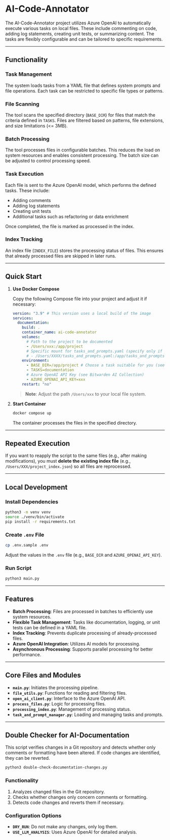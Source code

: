 # AI-Code-Annotator

The AI-Code-Annotator project utilizes Azure OpenAI to automatically execute various tasks on local files. These include commenting on code, adding log statements, creating unit tests, or summarizing content. The tasks are flexibly configurable and can be tailored to specific requirements.

---

## Functionality

### Task Management

The system loads tasks from a YAML file that defines system prompts and file operations. Each task can be restricted to specific file types or patterns.

### File Scanning

The tool scans the specified directory (`BASE_DIR`) for files that match the criteria defined in `TASKS`. Files are filtered based on patterns, file extensions, and size limitations (<= 3MB).

### Batch Processing

The tool processes files in configurable batches. This reduces the load on system resources and enables consistent processing. The batch size can be adjusted to control processing speed.

### Task Execution

Each file is sent to the Azure OpenAI model, which performs the defined tasks. These include:
- Adding comments
- Adding log statements
- Creating unit tests
- Additional tasks such as refactoring or data enrichment

Once completed, the file is marked as processed in the index.

### Index Tracking

An index file (`INDEX_FILE`) stores the processing status of files. This ensures that already processed files are skipped in later runs.

---

## Quick Start

1. **Use Docker Compose**

   Copy the following Compose file into your project and adjust it if necessary:

   ```yaml
   version: "3.9" # This version uses a local build of the image
   services:
     documentation:
       build: .
       container_name: ai-code-annotator
       volumes:
         # Path to the project to be documented
         - /Users/xxx:/app/project
         # Specific mount for tasks_and_prompts.yaml (specify only if you want to use specific tasks, file filters, or custom tasks)
         # - /Users/XXXX/tasks_and_prompts.yaml:/app/tasks_and_prompts.yaml
       environment:
         - BASE_DIR=/app/project # Choose a task suitable for you (see tasks_and_prompts.yaml)
         - TASKS=documentation
         # Azure OpenAI API Key (see Bitwarden AI Collection)
         - AZURE_OPENAI_API_KEY=xxx
       restart: "no"
   ```

   > **Note**: Adjust the path `/Users/xxx` to your local file system.

2. **Start Container**

   ```bash
   docker compose up
   ```

   The container processes the files in the specified directory.

---

## Repeated Execution

If you want to reapply the script to the same files (e.g., after making modifications), you must **delete the existing index file** (e.g., `/Users/XXX/project_index.json`) so all files are reprocessed.

---

## Local Development

### Install Dependencies

```bash
python3 -m venv venv
source ./venv/bin/activate
pip install -r requirements.txt
```

### Create `.env` File

```bash
cp .env.sample .env
```

Adjust the values in the `.env` file (e.g., `BASE_DIR` and `AZURE_OPENAI_API_KEY`).

### Run Script

```bash
python3 main.py
```

---

## Features

- **Batch Processing**: Files are processed in batches to efficiently use system resources.
- **Flexible Task Management**: Tasks like documentation, logging, or unit tests can be defined in a YAML file.
- **Index Tracking**: Prevents duplicate processing of already-processed files.
- **Azure OpenAI Integration**: Utilizes AI models for processing.
- **Asynchronous Processing**: Supports parallel processing for better performance.

---

## Core Files and Modules

- **`main.py`**: Initiates the processing pipeline.
- **`file_utils.py`**: Functions for reading and filtering files.
- **`open_ai_client.py`**: Interface to the Azure OpenAI API.
- **`process_files.py`**: Logic for processing files.
- **`processing_index.py`**: Management of processing status.
- **`task_and_prompt_manager.py`**: Loading and managing tasks and prompts.

---

## Double Checker for AI-Documentation

This script verifies changes in a Git repository and detects whether only comments or formatting have been altered. If code changes are identified, they can be reverted.

```bash
python3 double-check-documentation-changes.py
```

### Functionality

1. Analyzes changed files in the Git repository.
2. Checks whether changes only concern comments or formatting.
3. Detects code changes and reverts them if necessary.

### Configuration Options

- **`DRY_RUN`**: Do not make any changes, only log them.
- **`USE_LLM_ANALYSIS`**: Uses Azure OpenAI for detailed analysis.